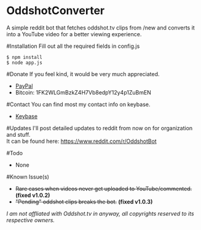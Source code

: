 # OddshotConverter
A simple reddit bot that fetches oddshot.tv clips from /new and converts it into a YouTube video for a better viewing experience.

#Installation
Fill out all the required fields in config.js
```
$ npm install
$ node app.js
```

#Donate
If you feel kind, it would be very much appreciated.
* [PayPal](https://www.paypal.com/cgi-bin/webscr?cmd=_donations&business=XN2DEUWZ7HD2Y&lc=CA&item_name=Eyepawd&currency_code=CAD&bn=PP%2dDonationsBF%3abtn_donateCC_LG%2egif%3aNonHosted)
* Bitcoin: 1FK2WLGmBzkZ4H7Vb8edpY12y4p1ZuBmEN

#Contact
You can find most my contact info on keybase.
* [Keybase](https://keybase.io/pawd)

#Updates
I'll post detailed updates to reddit from now on for organization and stuff.  
It can be found here: https://www.reddit.com/r/OddshotBot

#Todo
- None

#Known Issue(s)
* ~~Rare cases when videos never get uploaded to YouTube/commented.~~ **(fixed v1.0.2)**
* ~~"Pending" oddshot clips breaks the bot.~~ **(fixed v1.0.3)**

*I am not affliated with Oddshot.tv in anyway, all copyrights reserved to its respective owners.*
